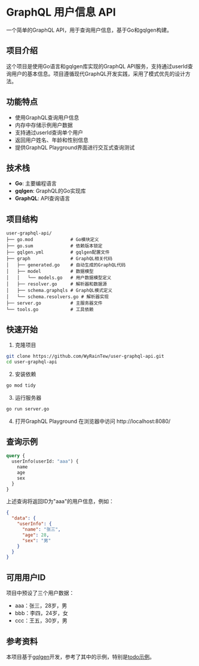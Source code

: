# GraphQL 用户信息 API

一个简单的GraphQL API，用于查询用户信息，基于Go和gqlgen构建。

## 项目介绍

这个项目是使用Go语言和gqlgen库实现的GraphQL API服务，支持通过userId查询用户的基本信息。项目遵循现代GraphQL开发实践，采用了模式优先的设计方法。

## 功能特点

- 使用GraphQL查询用户信息
- 内存中存储示例用户数据
- 支持通过userId查询单个用户
- 返回用户姓名、年龄和性别信息
- 提供GraphQL Playground界面进行交互式查询测试

## 技术栈

- **Go**: 主要编程语言
- **gqlgen**: GraphQL的Go实现库
- **GraphQL**: API查询语言

## 项目结构

```
user-graphql-api/
├── go.mod              # Go模块定义
├── go.sum              # 依赖版本锁定
├── gqlgen.yml          # gqlgen配置文件
├── graph               # GraphQL相关代码
│   ├── generated.go    # 自动生成的GraphQL代码
│   ├── model           # 数据模型
│   │   └── models.go   # 用户数据模型定义
│   ├── resolver.go     # 解析器和数据源
│   ├── schema.graphqls # GraphQL模式定义
│   └── schema.resolvers.go # 解析器实现
├── server.go           # 主服务器文件
└── tools.go            # 工具依赖
```

## 快速开始

1. 克隆项目
```bash
git clone https://github.com/WyRainTew/user-graphql-api.git
cd user-graphql-api
```

2. 安装依赖
```bash
go mod tidy
```

3. 运行服务器
```bash
go run server.go
```

4. 打开GraphQL Playground
在浏览器中访问 http://localhost:8080/

## 查询示例

```graphql
query {
  userInfo(userId: "aaa") {
    name
    age
    sex
  }
}
```

上述查询将返回ID为"aaa"的用户信息，例如：

```json
{
  "data": {
    "userInfo": {
      "name": "张三",
      "age": 28,
      "sex": "男"
    }
  }
}
```

## 可用用户ID

项目中预设了三个用户数据：
- aaa：张三，28岁，男
- bbb：李四，24岁，女
- ccc：王五，30岁，男

## 参考资料

本项目基于[gqlgen](https://github.com/99designs/gqlgen)开发，参考了其中的示例，特别是[todo示例](https://github.com/99designs/gqlgen/tree/master/_examples/todo)。 